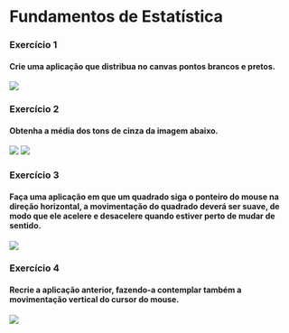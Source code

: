 # Fundamentos de Estatística
### Exercício 1
#### Crie uma aplicação que distribua no canvas pontos brancos e pretos.
<img src="Exercicio_1/Exercicio_1.gif">

### Exercício 2
#### Obtenha a média dos tons de cinza da imagem abaixo.
<img src="Exercicio_2/einstein.jpg">
<img src="Exercicio_2/Exercicio_2.png">

### Exercício 3
#### Faça uma aplicação em que um quadrado siga o ponteiro do mouse na direção horizontal, a movimentação do quadrado deverá ser suave, de modo que ele acelere e desacelere quando estiver perto de mudar de sentido.
<img src="Exercicio_3/Exercicio_3.gif">

### Exercício 4 
#### Recrie a aplicação anterior, fazendo-a contemplar também a movimentação vertical do cursor do mouse.
<img src="Exercicio_4/Exercicio_4.gif">

